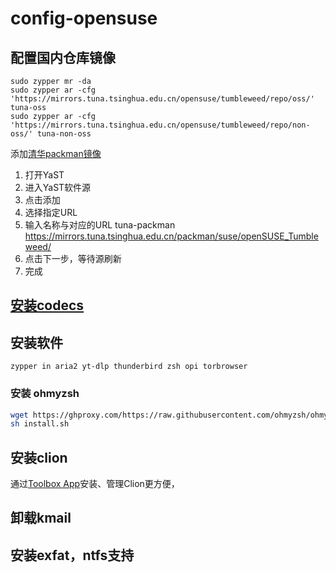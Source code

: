 # config-opensuse
## 配置国内仓库镜像 
  ```
  sudo zypper mr -da
  sudo zypper ar -cfg 'https://mirrors.tuna.tsinghua.edu.cn/opensuse/tumbleweed/repo/oss/' tuna-oss
  sudo zypper ar -cfg 'https://mirrors.tuna.tsinghua.edu.cn/opensuse/tumbleweed/repo/non-oss/' tuna-non-oss
  ```
添加[清华packman镜像](https://mirrors.tuna.tsinghua.edu.cn/help/opensuse/)
  1. 打开YaST
  2. 进入YaST软件源
  3. 点击添加
  4. 选择指定URL
  5. 输入名称与对应的URL
  tuna-packman  
  https://mirrors.tuna.tsinghua.edu.cn/packman/suse/openSUSE_Tumbleweed/
  6. 点击下一步，等待源刷新
  7. 完成
## [安装codecs](https://en.opensuse.org/SDB:Installing_codecs_from_Packman_repositories#Option_3:_YaST)
## 安装软件
`zypper in aria2 yt-dlp thunderbird zsh opi torbrowser`
### 安装 ohmyzsh
```bash
wget https://ghproxy.com/https://raw.githubusercontent.com/ohmyzsh/ohmyzsh/master/tools/install.sh
sh install.sh
```
## 安装clion
通过[Toolbox App](https://www.jetbrains.com/toolbox-app/)安装、管理Clion更方便，
## 卸载kmail
## 安装exfat，ntfs支持
 
